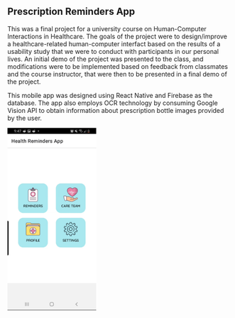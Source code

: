 ## Prescription Reminders App

This was a final project for a university course on Human-Computer Interactions in Healthcare. The goals of the project were to design/improve a healthcare-related human-computer interfact based on the results of a usability study that we were to conduct with participants in our personal lives. An initial demo of the project was presented to the class, and modifications were to be implemented based on feedback from classmates and the course instructor, that were then to be presented in a final demo of the project.

This mobile app was designed using React Native and Firebase as the database. The app also employs OCR technology by consuming Google Vision API to obtain information about prescription bottle images provided by the user.

<img src="https://raw.githubusercontent.com/mcruz90/App-medreminders/julybranch/Screenshot_20221222-214702_OneDrive.jpg" width=200>
